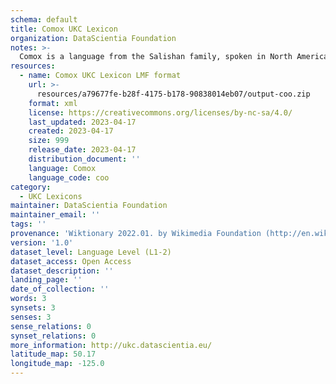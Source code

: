 ```yaml
---
schema: default
title: Comox UKC Lexicon
organization: DataScientia Foundation
notes: >-
  Comox is a language from the Salishan family, spoken in North America. The UKC Lexicon of Comox is represented as a lexico-semantic network. It consists of words, word senses, synsets, as well as sense-level and synset-level relationships.
resources:
  - name: Comox UKC Lexicon LMF format
    url: >-
      resources/a79677fe-b28f-4175-b178-90838014eb07/output-coo.zip
    format: xml
    license: https://creativecommons.org/licenses/by-nc-sa/4.0/
    last_updated: 2023-04-17
    created: 2023-04-17
    size: 999
    release_date: 2023-04-17
    distribution_document: ''
    language: Comox
    language_code: coo
category:
  - UKC Lexicons
maintainer: DataScientia Foundation
maintainer_email: ''
tags: ''
provenance: 'Wiktionary 2022.01. by Wikimedia Foundation (http://en.wiktionary.org); KinDiv: Kinship Diversity 1.0 by Temuulen Khishigsuren (http://ukc.disi.unitn.it/index.php/kinship/); Princeton WordNet 2.1 by Princeton University (https://wordnet.princeton.edu)'
version: '1.0'
dataset_level: Language Level (L1-2)
dataset_access: Open Access
dataset_description: ''
landing_page: ''
date_of_collection: ''
words: 3
synsets: 3
senses: 3
sense_relations: 0
synset_relations: 0
more_information: http://ukc.datascientia.eu/
latitude_map: 50.17
longitude_map: -125.0
---
```

